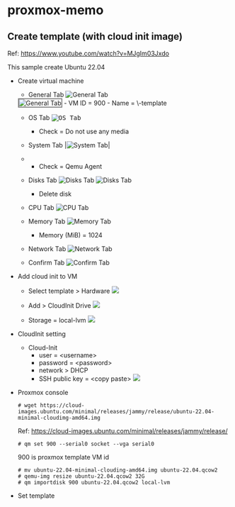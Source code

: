 # proxmox-memo

## Create template (with cloud init image)

Ref: https://www.youtube.com/watch?v=MJgIm03Jxdo

This sample create Ubuntu 22.04

- Create virtual machine

    - General Tab
    ![General Tab](pics/pic1.png)
    <img src= "pics/pic1.png" alt="General Tab" style="border: 2px solid grey;">
        - VM ID = 900
        - Name = \<something\>-template

    - OS Tab
    <kbd>![OS Tab](pics/pic2.png)</kbd>
        - Check = Do not use any media
    
    - System Tab
    |![System Tab](pics/pic3.png)|
    -
        - Check = Qemu Agent
    
    - Disks Tab
    ![Disks Tab](pics/pic4-1.png)
    ![Disks Tab](pics/pic4-2.png)
        - Delete disk

    - CPU Tab
    ![CPU Tab](pics/pic5.png)

    - Memory Tab
    ![Memory Tab](pics/pic6.png)
        - Memory (MiB) = 1024

    - Network Tab
    ![Network Tab](pics/pic7.png)

    - Confirm Tab
    ![Confirm Tab](pics/pic8.png)

- Add cloud init to VM

    - Select template > Hardware
    ![](pics/pic2-1.png)

    - Add > CloudInit Drive
    ![](pics/pic2-2.png)

    - Storage = local-lvm
    ![](pics/pic2-3.png)

- CloudInit setting

    - Cloud-Init 
        - user = \<username\>
        - password = \<password\>
        - network > DHCP
        - SSH public key = \<copy paste\>
        ![](pics/pic3-1.png)

- Proxmox console

    ```
    # wget https://cloud-images.ubuntu.com/minimal/releases/jammy/release/ubuntu-22.04-minimal-cloudimg-amd64.img
    ```
    Ref: https://cloud-images.ubuntu.com/minimal/releases/jammy/release/

    ```
    # qm set 900 --serial0 socket --vga serial0
    ```
    900 is proxmox template VM id 

    ```
    # mv ubuntu-22.04-minimal-clouding-amd64.img ubuntu-22.04.qcow2
    # qemu-img resize ubuntu-22.04.qcow2 32G
    # qm importdisk 900 ubuntu-22.04.qcow2 local-lvm
    ```

- Set template

